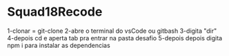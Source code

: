 # Squad18Recode
1-clonar = git-clone
2-abre o terminal do vsCode ou gitbash
3-digita "dir"
4-depois cd e aperta tab pra entrar na pasta desafio
5-depois depois digita npm i para instalar as dependencias
